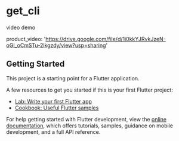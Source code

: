 # get_cli

video demo

product_video: 'https://drive.google.com/file/d/1i0kkYJRvkJzeN-oGI_oCmSTu-2lkgzdy/view?usp=sharing'

## Getting Started

This project is a starting point for a Flutter application.

A few resources to get you started if this is your first Flutter project:

- [Lab: Write your first Flutter app](https://docs.flutter.dev/get-started/codelab)
- [Cookbook: Useful Flutter samples](https://docs.flutter.dev/cookbook)

For help getting started with Flutter development, view the
[online documentation](https://docs.flutter.dev/), which offers tutorials,
samples, guidance on mobile development, and a full API reference.
